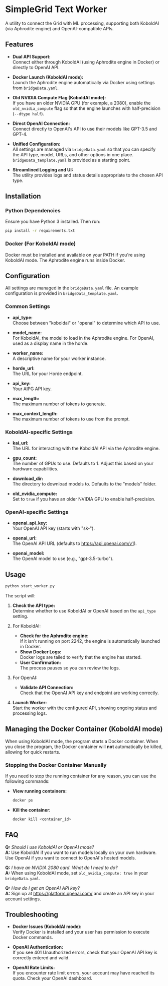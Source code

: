 # SimpleGrid Text Worker

A utility to connect the Grid with ML processing, supporting both KoboldAI (via Aphrodite engine) and OpenAI-compatible APIs.

## Features

- **Dual API Support:**  
  Connect either through KoboldAI (using Aphrodite engine in Docker) or directly to OpenAI API.

- **Docker Launch (KoboldAI mode):**  
  Launch the Aphrodite engine automatically via Docker using settings from `bridgeData.yaml`.

- **Old NVIDIA Compute Flag (KoboldAI mode):**  
  If you have an older NVIDIA GPU (for example, a 2080), enable the `old_nvidia_compute` flag so that the engine launches with half-precision (`--dtype half`).

- **Direct OpenAI Connection:**  
  Connect directly to OpenAI's API to use their models like GPT-3.5 and GPT-4.

- **Unified Configuration:**  
  All settings are managed via `bridgeData.yaml` so that you can specify the API type, model, URLs, and other options in one place. `bridgeData_template.yaml` is provided as a starting point.

- **Streamlined Logging and UI:**  
  The utility provides logs and status details appropriate to the chosen API type.

## Installation

### Python Dependencies

Ensure you have Python 3 installed. Then run:

```bash
pip install -r requirements.txt
```

### Docker (For KoboldAI mode)

Docker must be installed and available on your PATH if you're using KoboldAI mode. The Aphrodite engine runs inside Docker.

## Configuration

All settings are managed in the `bridgeData.yaml` file. An example configuration is provided in `bridgeData_template.yaml`.

### Common Settings

- **api_type:**  
  Choose between "koboldai" or "openai" to determine which API to use.

- **model_name:**  
  For KoboldAI, the model to load in the Aphrodite engine. For OpenAI, used as a display name in the horde.

- **worker_name:**  
  A descriptive name for your worker instance.

- **horde_url:**  
  The URL for your Horde endpoint.

- **api_key:**  
  Your AIPG API key.

- **max_length:**  
  The maximum number of tokens to generate.

- **max_context_length:**  
  The maximum number of tokens to use from the prompt.

### KoboldAI-specific Settings

- **kai_url:**  
  The URL for interacting with the KoboldAI API via the Aphrodite engine.

- **gpu_count:**  
  The number of GPUs to use. Defaults to 1. Adjust this based on your hardware capabilities.

- **download_dir:**  
  The directory to download models to. Defaults to the "models" folder.

- **old_nvidia_compute:**  
  Set to `true` if you have an older NVIDIA GPU to enable half-precision.

### OpenAI-specific Settings

- **openai_api_key:**  
  Your OpenAI API key (starts with "sk-").

- **openai_url:**  
  The OpenAI API URL (defaults to https://api.openai.com/v1).

- **openai_model:**  
  The OpenAI model to use (e.g., "gpt-3.5-turbo").

## Usage

```bash
python start_worker.py
```

The script will:

1. **Check the API type:**  
   Determine whether to use KoboldAI or OpenAI based on the `api_type` setting.

2. For KoboldAI:
   - **Check for the Aphrodite engine:**  
     If it isn't running on port 2242, the engine is automatically launched in Docker.
   - **Show Docker Logs:**  
     Docker logs are tailed to verify that the engine has started.
   - **User Confirmation:**  
     The process pauses so you can review the logs.

3. For OpenAI:
   - **Validate API Connection:**  
     Check that the OpenAI API key and endpoint are working correctly.

4. **Launch Worker:**  
   Start the worker with the configured API, showing ongoing status and processing logs.

## Managing the Docker Container (KoboldAI mode)

When using KoboldAI mode, the program starts a Docker container. When you close the program, the Docker container will **not** automatically be killed, allowing for quick restarts.

### Stopping the Docker Container Manually

If you need to stop the running container for any reason, you can use the following commands:

- **View running containers:**
  ```bash
  docker ps
  ```

- **Kill the container:**
  ```bash
  docker kill <container_id>
  ```

## FAQ

**Q:** *Should I use KoboldAI or OpenAI mode?*  
**A:** Use KoboldAI if you want to run models locally on your own hardware. Use OpenAI if you want to connect to OpenAI's hosted models.

**Q:** *I have an NVIDIA 2080 card. What do I need to do?*  
**A:** When using KoboldAI mode, set `old_nvidia_compute: true` in your `bridgeData.yaml`.

**Q:** *How do I get an OpenAI API key?*  
**A:** Sign up at https://platform.openai.com/ and create an API key in your account settings.

## Troubleshooting

- **Docker Issues (KoboldAI mode):**  
  Verify Docker is installed and your user has permission to execute Docker commands.

- **OpenAI Authentication:**  
  If you see 401 Unauthorized errors, check that your OpenAI API key is correctly entered and valid.

- **OpenAI Rate Limits:**  
  If you encounter rate limit errors, your account may have reached its quota. Check your OpenAI dashboard.

